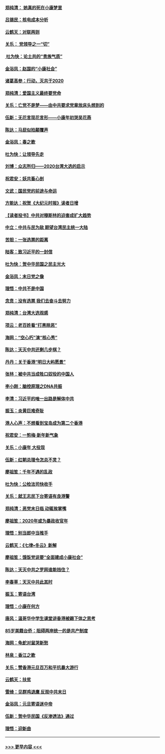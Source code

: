 #### [郑纯清： 她真的死在小康梦里](../pages/nsc993/n11806623.md?t=01210033) 
#### [吕锡民：核电成本分析](../pages/nsc993/n11806284.md?t=01210033) 
#### [云鹤天：对联两则](../pages/nsc993/n11805957.md?t=01210033) 
#### [关乐： 党领导之一“切”](../pages/nsc993/n11804505.md?t=01210033) 
#### [ 吐为快：论土共的“贵族气质”](../pages/nsc993/n11804490.md?t=01210033) 
#### [金浴凤：赵国的“小康社会”](../pages/nsc993/n11804452.md?t=01210033) 
#### [诸葛高参：行动，灭共于2020](../pages/nsc993/n11804120.md?t=01210033) 
#### [郑纯清：爱国主义最终要党命](../pages/nsc993/n11802197.md?t=01210033) 
#### [关乐：亡党不是梦——由中共要求党章放床头想到的](../pages/nsc993/n11802156.md?t=01210033) 
#### [伍新：无花言现花言形——小康年初哭吴花燕](../pages/nsc993/n11800044.md?t=01210033) 
#### [陈达：马屁似拍颠覆声](../pages/nsc993/n11800010.md?t=01210033) 
#### [金浴凤：春之歌](../pages/nsc993/n11797687.md?t=01210033) 
#### [吐为快：让领导先走](../pages/nsc993/n11797512.md?t=01210033) 
#### [刘博：众志所归——2020台湾大选的启示](../pages/nsc993/n11796878.md?t=01210033) 
#### [祝君安：妖共畜心剖](../pages/nsc993/n11794273.md?t=01210033) 
#### [文武：国民党的前途与命运](../pages/nsc993/n11794198.md?t=01210033) 
#### [方能达：祝贺《大纪元时报》读者日增](../pages/nsc993/n11793807.md?t=01210033) 
#### [【读者投书】中共对穆斯林的迫害成扩大趋势](../pages/nsc993/n11791371.md?t=01210033) 
#### [中立：中共与民为敌 期望台湾民主统一大陆](../pages/nsc993/n11790392.md?t=01210033) 
#### [苦胆：一张选票的距离](../pages/nsc993/n11788914.md?t=01210033) 
#### [陆客：致习近平的一封信](../pages/nsc993/n11788867.md?t=01210033) 
#### [吐为快：贺中华民国之民主光大](../pages/nsc993/n11788618.md?t=01210033) 
#### [金浴凤：末日党之像](../pages/nsc993/n11787475.md?t=01210033) 
#### [理悟：中共不是中国](../pages/nsc993/n11787463.md?t=01210033) 
#### [念贲：没有选票  我们去奋斗去努力](../pages/nsc993/n11787398.md?t=01210033) 
#### [郑纯清：台湾大选观感](../pages/nsc993/n11786210.md?t=01210033) 
#### [项云：老百姓看“打黑除恶”](../pages/nsc993/n11785398.md?t=01210033) 
#### [海网：“空心朽”演“核心秀”](../pages/nsc993/n11783874.md?t=01210033) 
#### [陈达：天灭中共还剩几步棋？](../pages/nsc993/n11783719.md?t=01210033) 
#### [丹丹：关于香港“明日大屿愿景”](../pages/nsc993/n11783273.md?t=01210033) 
#### [张林：被中共当成牲口奴役的中国人](../pages/nsc993/n11782397.md?t=01210033) 
#### [李小刚：脑控原理之DNA共振](../pages/nsc993/n11780962.md?t=01210033) 
#### [李清：习近平的唯一出路是解体中共](../pages/nsc993/n11780866.md?t=01210033) 
#### [振玉：炎黄巨难奇耻](../pages/nsc993/n11779632.md?t=01210033) 
#### [港人心声：不想看到宝岛成为第二个香港](../pages/nsc993/n11778817.md?t=01210033) 
#### [祝君安：一剪梅‧新年新气象](../pages/nsc993/n11776340.md?t=01210033) 
#### [关乐：小康年 大役现](../pages/nsc993/n11774213.md?t=01210033) 
#### [伍新：红朝总理令怎总不灵？](../pages/nsc993/n11770813.md?t=01210033) 
#### [廖祖笙：千年不遇的乱政](../pages/nsc993/n11770373.md?t=01210033) 
#### [吐为快：公检法司快收手](../pages/nsc993/n11770359.md?t=01210033) 
#### [关乐：就王志民下台寄语有良港警](../pages/nsc993/n11769903.md?t=01210033) 
#### [郑纯清：恶党末日临 动辄挨掌嘴](../pages/nsc993/n11769356.md?t=01210033) 
#### [廖祖笙：2020年或为暴政收官年](../pages/nsc993/n11768216.md?t=01210033) 
#### [理悟：别当郎中当推手](../pages/nsc993/n11768243.md?t=01210033) 
#### [云鹤天：《七律▪冬云》新解](../pages/nsc993/n11768204.md?t=01210033) 
#### [廖祖笙：饿饭党说要“全面建成小康社会”](../pages/nsc993/n11767482.md?t=01210033) 
#### [陈达：天灭中共之罗网谁能挡住？](../pages/nsc993/n11767465.md?t=01210033) 
#### [李春草：天灭中共此其时](../pages/nsc993/n11767452.md?t=01210033) 
#### [振玉：寄语台湾](../pages/nsc993/n11767432.md?t=01210033) 
#### [理悟：小康在何方](../pages/nsc993/n11767394.md?t=01210033) 
#### [唐风：温哥华中学生课堂讲香港被踢下体之思考](../pages/nsc993/n11766848.md?t=01210033) 
#### [85岁美籍台侨：阻碍两岸统一的是共产制度](../pages/nsc993/n11765043.md?t=01210033) 
#### [海网：龟蛇对鼠哭新愁](../pages/nsc993/n11764895.md?t=01210033) 
#### [林泉：香江之歌](../pages/nsc993/n11764415.md?t=01210033) 
#### [关乐：赞香港元旦百万和平抗暴大游行](../pages/nsc993/n11764382.md?t=01210033) 
#### [云鹤天：扶贫](../pages/nsc993/n11764245.md?t=01210033) 
#### [雪绮：见群鸡退鹰  反观中共末日](../pages/nsc993/n11762112.md?t=01210033) 
#### [金浴凤：元旦寄语迷中帝](../pages/nsc993/n11761788.md?t=01210033) 
#### [伍新：贺中华民国《反渗透法》通过](../pages/nsc993/n11761994.md?t=01210033) 
#### [理悟：迎新曲](../pages/nsc993/n11761152.md?t=01210033) 

----
#### [ >>> 更早内容 <<< ](../indexes/nsc993-earlier.md)
